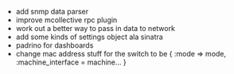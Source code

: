 * add snmp data parser
* improve mcollective rpc plugin
* work out a better way to pass in data to network
* add some kinds of settings object ala sinatra
* padrino for dashboards
* change mac address stuff for the switch to be { :mode => mode, :machine_interface = machine... }
